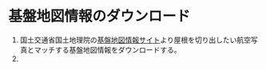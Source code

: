 # 基盤地図情報のダウンロード
1. 国土交通省国土地理院の[基盤地図情報サイト](https://fgd.gsi.go.jp/download/mapGis.php)より屋根を切り出したい航空写真とマッチする基盤地図情報をダウンロードする。
2. 